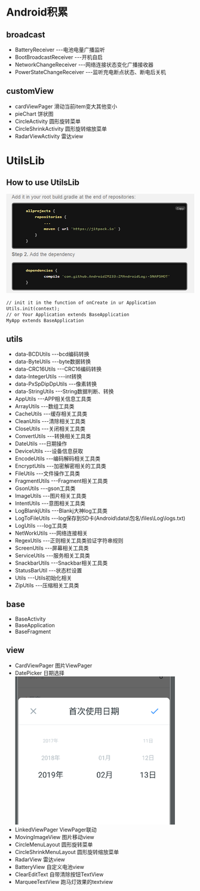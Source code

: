 # Android积累 #
## broadcast
* BatteryReceiver ---电池电量广播监听
* BootBroadcastReceiver ---开机自启
* NetworkChangeReceiver ---网络连接状态变化广播接收器
* PowerStateChangeReceiver ---监听充电断点状态、断电后关机
## customView
* cardViewPager 滑动当前item变大其他变小
* pieChart 饼状图
* CircleActivity 圆形旋转菜单
* CircleShrinkActivity 圆形旋转缩放菜单
* RadarViewActivity 雷达view
# UtilsLib
## How to use UtilsLib
![image](https://github.com/AndroidZM233/ZMAndroidLog/blob/master/Pic/HowTo.png)
```
// init it in the function of onCreate in ur Application
Utils.init(context);
// or Your Application extends BaseApplication
MyApp extends BaseApplication
```
## utils
* data-BCDUtils ---bcd编码转换
* data-ByteUtils ---byte数据转换
* data-CRC16Utils ---CRC16编码转换
* data-IntegerUtils ---int转换
* data-PxSpDipDpUtils ---像素转换
* data-StringUtils ---String数据判断、转换
* AppUtils ---APP相关信息工具类
* ArrayUtils ---数组工具类
* CacheUtils ---缓存相关工具类
* CleanUtils ---清除相关工具类
* CloseUtils ---关闭相关工具类
* ConvertUtils ---转换相关工具类
* DateUtils ---日期操作
* DeviceUtils ---设备信息获取
* EncodeUtils ---编码解码相关工具类
* EncryptUtils ---加密解密相关的工具类
* FileUtils ---文件操作工具类
* FragmentUtils ---Fragment相关工具类
* GsonUtils ---gson工具类
* ImageUtils ---图片相关工具类
* IntentUtils ---意图相关工具类
* LogBlankjUtils ---Blankj大神log工具类
* LogToFileUtils ---log保存到SD卡(Android\data\包名\files\Log\logs.txt)
* LogUtils ---log工具类
* NetWorkUtils ---网络连接相关
* RegexUtils ---正则相关工具类验证字符串规则
* ScreenUtils ---屏幕相关工具类
* ServiceUtils ---服务相关工具类
* SnackbarUtils ---Snackbar相关工具类
* StatusBarUtil ---状态栏设置
* Utils ---Utils初始化相关
* ZipUtils ---压缩相关工具类
## base
* BaseActivity
* BaseApplication
* BaseFragment
## view
* CardViewPager 图片ViewPager
* DatePicker 日期选择
![image](https://github.com/AndroidZM233/ZMAndroidLog/blob/master/Pic/datePicker.png)
* LinkedViewPager ViewPager联动
* MovingImageView 图片移动view
* CircleMenuLayout 圆形旋转菜单
* CircleShrinkMenuLayout 圆形旋转缩放菜单
* RadarView 雷达view
* BatteryView 自定义电池view
* ClearEditText 自带清除按钮TextView
* MarqueeTextView 跑马灯效果的textview